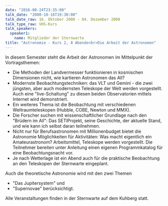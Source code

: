 ```yaml
---
date: "2016-08-24T23:35:00"
talk_date: "2000-10-16T19:30:00"
talk_date_raw: 16. Oktober 2000 - 04. Dezember 2000
talk_type_raw: VHS-Kurs
talk_speakers:
  speaker1:
    name: Mitglieder der Sternwarte
title: "Astronomie - Kurs 2, 8 Abende<br>Die Arbeit der Astronomen"
---
```


In diesem Semester steht die Arbeit der Astronomen im Mittelpunkt der Vortragsthemen:

- Die Methoden der Landvermesser funktionieren in kosmischen Dimensionen nicht, wie kartieren Astronomen das All?
- Modernste Beobachtungstechniken: das VLT und Gemini - die zwei jüngsten, aber auch modernsten Teleskope der Welt werden vorgestellt. Auch eine "live-Schaltung" zu diesen beiden Observatorien mittels Internet wird demonstriert.
- Ein weiteres Thema ist die Beobachtung mit verschiedenen Weltraumteleskopen (Hubble, COBE, Newton und MMX).
- Die Forscher suchen mit wissenschaftlicher Grundlage nach den "Brüdern im All": Das SETIProjekt, seine Geschichte, der aktuelle Stand, und wie kann ich selbst daran teilnehmen.
- Nicht nur für Berufsastronomen mit Millionenbudget bietet die Astronomie Möglichkeiten für Aktivitäten:
  Was macht eigentlich ein Amateurastronom? Arbeitsmittel, Teleskope werden vorgestellt. Die Teilnehmer bereiten unter Anleitung einen eigenen Programmkatalog für eine Beobachtungsnacht vor.
- Je nach Wetterlage ist ein Abend auch für die praktische Beobachtung an den Teleskopen der Sternwarte eingeplant.

Auch die theoretische Astronomie wird mit den zwei Themen

- "Das Jupitersystem" und
- "Supernovae" berücksichtigt.

Alle Veranstaltungen finden in der Sternwarte auf dem Kuhberg statt.
